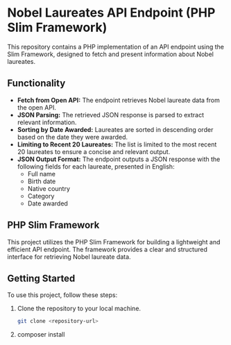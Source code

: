 # Nobel Laureates API Endpoint (PHP Slim Framework)

This repository contains a PHP implementation of an API endpoint using the Slim Framework, designed to fetch and present information about Nobel laureates.

## Functionality

- **Fetch from Open API:** The endpoint retrieves Nobel laureate data from the open API.
- **JSON Parsing:** The retrieved JSON response is parsed to extract relevant information.
- **Sorting by Date Awarded:** Laureates are sorted in descending order based on the date they were awarded.
- **Limiting to Recent 20 Laureates:** The list is limited to the most recent 20 laureates to ensure a concise and relevant output.
- **JSON Output Format:** The endpoint outputs a JSON response with the following fields for each laureate, presented in English:
  - Full name
  - Birth date
  - Native country
  - Category
  - Date awarded

## PHP Slim Framework

This project utilizes the PHP Slim Framework for building a lightweight and efficient API endpoint. The framework provides a clear and structured interface for retrieving Nobel laureate data.

## Getting Started

To use this project, follow these steps:

1. Clone the repository to your local machine.

   ```bash
   git clone <repository-url>
   
2. composer install


